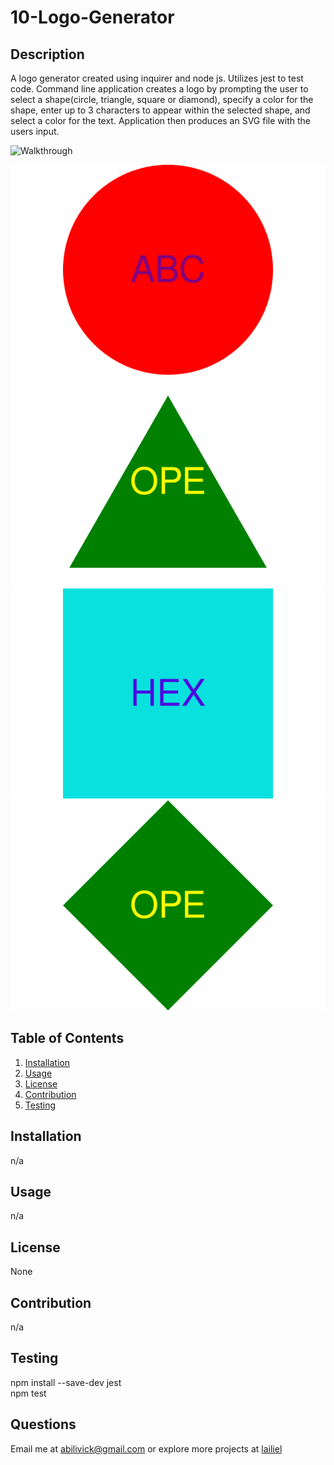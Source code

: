 # 10-Logo-Generator

## Description

  A logo generator created using inquirer and node js. Utilizes jest to test code. Command line application creates a logo by prompting the user to select a shape(circle, triangle, square or diamond), specify a color for the shape, enter up to 3 characters to appear within the selected shape, and select a color for the text. Application then produces an SVG file with the users input.
  
  ![Walkthrough](./Assets/Walkthrough.gif)

  ![CircleLogo](./Examples/logo-circle.svg)
  ![TriangleLogo](./Examples/logo-triangle.svg)
  ![SquareLogo](./Examples/logo-square.svg)
  ![DiamondLogo](./Examples/logo-diamond.svg)
  
## Table of Contents

  1. [Installation](#installation)
  2. [Usage](#usage)
  3. [License](#license)
  4. [Contribution](#contribution)
  5. [Testing](#testing)

## Installation

  n/a

## Usage

  n/a

## License

  None

## Contribution

  n/a

## Testing

  npm install --save-dev jest\
  npm test

## Questions
  Email me at [abilivick@gmail.com](mailto:abilivick@gmail.com) or explore more projects at [lailiel](https://www.github.com/lailiel)
